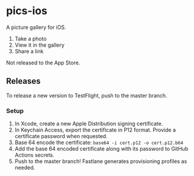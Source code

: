 # pics-ios

A picture gallery for iOS.

1. Take a photo
1. View it in the gallery
1. Share a link

Not released to the App Store.

## Releases

To release a new version to TestFlight, push to the master branch.

### Setup

1. In Xcode, create a new Apple Distribution signing certificate.
1. In Keychain Access, export the certificate in P12 format. Provide a certificate password when requested.
1. Base 64 encode the certificate: ```base64 -i cert.p12 -o cert.p12.b64```
1. Add the base 64 encoded certificate along with its password to GitHub Actions secrets.
1. Push to the master branch! Fastlane generates provisioning profiles as needed.

